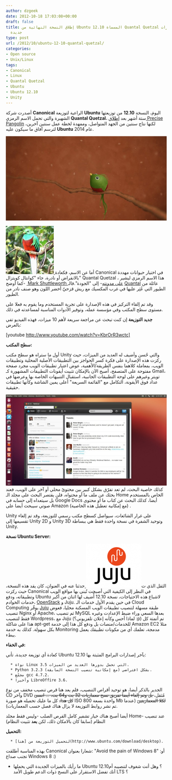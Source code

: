 ```yaml
---
author: dzgeek
date: 2012-10-18 17:03:08+00:00
draft: false
title: إطلاق النسخة النهائية من Ubuntu 12.10 المسماة Quantal Quetzal مُثقلة بميزات
  جديدة
type: post
url: /2012/10/ubuntu-12-10-quantal-quetzal/
categories:
- Open source
- Unix/Linux
tags:
- Canonical
- Linux
- Quantal Quetzal
- Ubuntu
- Ubuntu 12.10
- Unity
---
```


أصدرت شركة **Canonical** الراعية لتوزيعة **Ubuntu** اليومَ، النسخة **12.10** من توزيعتها الشهيرة والتي تحمل الاسم الرمزي **Quantal Quetzal**، ستة أشهر بعد [إطلاق Precise Pangolin](https://www.it-scoop.com/2012/04/ubuntu-12-04-precise-pangolin/) لكنها نتاج سنتين من الجهد المتواصل، وممهدة لخطة عمل سنتين آخرين، لترسم آفاق ما سيكون عليه **Ubuntu** عام 2014.

[![](ubuntu-pic-12.10.jpg)
](ubuntu-pic-12.10.jpg)

[![](Quetzal-150x150.jpg)
](https://www.it-scoop.com/wp-content/uploads/2012/10/Quetzal.jpg)أما عن الاسم، فكعادة Canonical في اختيار حيوانات مهددة بالانقراض أو نادرة، جاء "كوانتال كويتزال" Quantal Quetzal ، هذا الاسم الرمزي ليشير -كما أوضح [ Mark Shuttleworth على مدونته](http://www.markshuttleworth.com/archives/1121)- إلى "الجودة".فالـ [Quantal](http://en.wikipedia.org/wiki/Resplendent_Quetzal) عائلة من الطيور التي عُثِر عليها في غرب المكسيك مع ريش قزحيّ أخضر اللون وهو صنف نادر من الطيور.



وقد تم إلقاء التركيز في هذه الإصدارة على تجربة المستخدم وما يقوم به فعلا على مستوى سطح المكتب وفي مؤسسة عمله، وتوفير الأدوات المناسبة لمساعدته في ذلك.

**جديد التوزيعة** إن كنت تبحث عن مراجعة سريعة لأهم 10 ميزات، فهذه الفيديو تفي بالغرض:

<!-- more -->


[youtube http://www.youtube.com/watch?v=KbrOrR3wctc]


**سطح المكتب:**

أول ما ستراه هو سطح مكتب Unity والتي حُسن وأضيف له العديد من الميزات، حيث ركزت هذه الإصدارة على فكرة كسر الحواجز بين التطبيقات الأصلية المحلية وتطبيقات الويب، بمعاملة كلاهما بنفس الطريقة/الأهمية، عوض اعتبار تطبيقات الويب مجرد صفحة مفتوحة على المتصفح، أصبح الآن بالإمكان تثبيت أيقونات التطبيقات المشهورة كـ Gmail، تويتر وغيرهم على لوحة التطبيقات الجانبية، استقبال التنبيهات الخاصة بها وعرضها في عداد فوق الأيقونة، التكامل مع "القائمة السريعة" أعلى يمين الشاشة وكأنها تطبيقات حقيقية.

[![](ubuntu-twitter.jpg)
](ubuntu-twitter.jpg)كذلك خاصية البحث، لم تعد تفرّق بشكل كبير بين محتوىً محلي أو آخر على الويب، فعند بحثك عن ملف ما أو محتواه، فلن يقتصر البحث على مجلد الـ Home الخاص بالمستخدم بل سيتعداه إلى حسابه في Google Docs أيضا، كذلك البحث عن كتاب ما او محتوى صوتي سيبحث أيضا على Amazon (مع إمكانية تعطيل هذه الخاصية) .

Unity على غرار الشائعات، سيواصل كسطح مكتب رسمي للتوزيعة، وقد تم إلغاء تقسيمها إلى Unity 2D و Unity 3D وتوحيد الشفرة في نسخة واحدة فقط هي ببساطة Unity.

**نسخة Ubuntu Server:**

الثقل الذي ت[![](ubuntu-juju1.png)
](ubuntu-juju1.png)حدثنا عنه في العنوان، كان يقد هذه النسخة، حيث ركزت Canonical في النظر إلى الكيفية التي أصبحت تُبنى بها مواقع الويب وتطبيقاته، ودفع Ubuntu لاشباع هذه الاحتياجات، نسخة 12.10 أًضيف لها اثنان من أكبر خدمات الخوادم، [OpenStack](http://www.ubuntu.com/cloud/private-cloud/openstack) و Juju. في حين يقدم الأول خدمات الـ Cloud Computing يوفّر [Juju](https://juju.ubuntu.com/) طبقة مسهلة لتنصيب تطبيقات الويب المسكنة محليا، فعوض تنصيب Nginx أو Apache، ثم تنصيب MySQL بعدها السعي وراء ضيط الإعدادت وغيره فقط لتنصيب Wordpress، مع Juju (لماذا أحس وكأنه إعلان تلفزيوني؟ :p) تم أتمتة كل هذا على شاكلة apt-get للخدمات/منصات بل ودفع كل هذا إلى خدمة Amazon EC2 مثلا بكل سهولة. كذلك به خدمة Monitoring مدمجة، تعلمك أي من مكونات تطبيقك يعمل ببطء.

**في الخفاء:**

كعادة أي توزيعة جديدة، تأتي Ubuntu 12.10 بآخر إصدارات البرامج المثبتة بها:



	  * نواة Linux 3.5 التي تحمل بدورها العديد من الميزات.
	  * Python 3.2.3 بشكل افتراضي (مع إمكانية تنصيب النسخة السابقة).
	  * مجمّع gcc 4.7.2.
	  * وأخيرا LibreOffire 3.6.

الجدير بالذكر أيضا، هو توحيد أقراص التنصيب، فلم يعد هنا قرص تنصيب مخفف من نوع CD وآخر DVD مُثقل،<del> بل وتم إلغاء أيضا تفريق نسخ معماريات 32 بت و64 بت، ... انسى كل هذا،</del> كل ما عليك تحميله هو صورة ISO واحدة بسعة 800 Mb <del>لكلا المعماريتين</del> (عندما تم نشر روابط التوزيعة لا يزال هناك فصل حسب المعماريات).

أيضا أصبح هناك خيار تشفير كامل القرص الصلب -وليس فقط مجلد Home- عند تنصيب النظام (سابقا كان بالامكان ذلك، لكن **بعد** تثبيت النظام)

**التحميل:**



	  * لتحميل التوزيعة من [هنا](http://www.ubuntu.com/download/desktop).

بهذه المناسبة أطلقت Canonical شعارا بعنوان: "Avoid the pain of Windows 8" أو: تجنب صداع Windows 8 :)

- ما رأيك بالميزات الجديدة التي يحملها Ubuntu 12.10؟ وهل أنت شغوف لتنصيبه أم أنك تفضل الاستقرار على النسخ ذوات الدعم طويل الأمد LTS ؟
